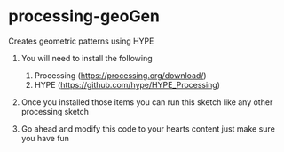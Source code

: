 # processing-geoGen
Creates geometric patterns using HYPE
1) You will need to install the following 
   1) Processing (https://processing.org/download/)
   2) HYPE (https://github.com/hype/HYPE_Processing)
   
2) Once you installed those items you can run this sketch like any other processing sketch
3) Go ahead and modify this code to your hearts content just make sure you have fun
